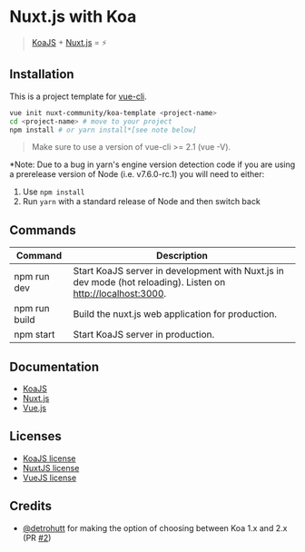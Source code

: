 # Nuxt.js with Koa

> [KoaJS](http://koajs.com/) + [Nuxt.js](https://nuxtjs.org) = :zap:

## Installation

This is a project template for [vue-cli](https://github.com/vuejs/vue-cli).

```bash
vue init nuxt-community/koa-template <project-name>
cd <project-name> # move to your project
npm install # or yarn install*[see note below]
```

> Make sure to use a version of vue-cli >= 2.1 (vue -V).

*Note: Due to a bug in yarn's engine version detection code if you are
using a prerelease version of Node (i.e. v7.6.0-rc.1) you will need to either:
  1. Use `npm install`
  2. Run `yarn` with a standard release of Node and then switch back

## Commands

| Command | Description |
|---------|-------------|
| npm run dev | Start KoaJS server in development with Nuxt.js in dev mode (hot reloading). Listen on [http://localhost:3000](http://localhost:3000). |
| npm run build | Build the nuxt.js web application for production. |
| npm start | Start KoaJS server in production. |


## Documentation

- [KoaJS](http://koajs.com/)
- [Nuxt.js](https://nuxtjs.org/guide/)
- [Vue.js](http://vuejs.org/guide/)

## Licenses

- [KoaJS license](https://github.com/koajs/koa/blob/master/LICENSE)
- [NuxtJS license](https://github.com/nuxt/nuxt.js/blob/master/LICENSE.md)
- [VueJS license](https://github.com/vuejs/vue/blob/master/LICENSE)

## Credits

- [@detrohutt](https://github.com/detrohutt) for making the option of choosing between Koa 1.x and 2.x (PR [#2](https://github.com/nuxt/koa/pull/2))
